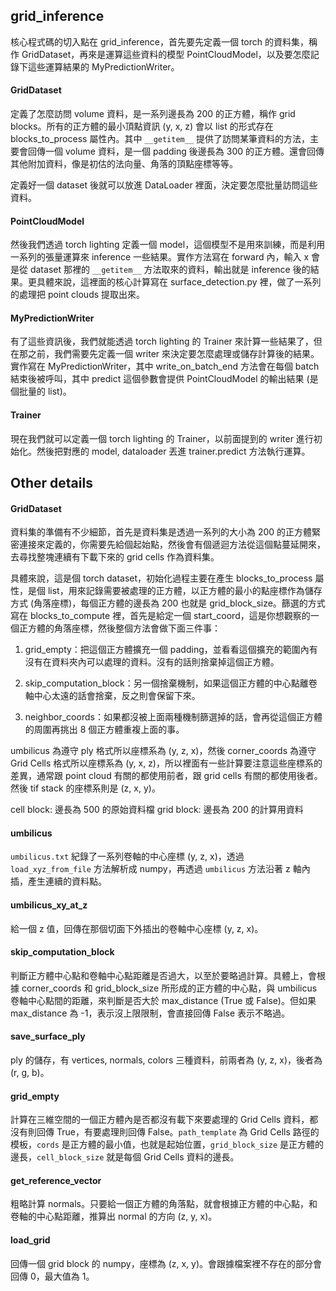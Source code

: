 ## grid_inference

核心程式碼的切入點在 grid_inference，首先要先定義一個 torch 的資料集，稱作 GridDataset，再來是運算這些資料的模型 PointCloudModel，以及要怎麼記錄下這些運算結果的 MyPredictionWriter。

#### GridDataset

定義了怎麼訪問 volume 資料，是一系列邊長為 200 的正方體，稱作 grid blocks。所有的正方體的最小頂點資訊 (y, x, z) 會以 list 的形式存在 blocks_to_process 屬性內。其中 `__getitem__` 提供了訪問某筆資料的方法，主要會回傳一個 volume 資料，是一個 padding 後邊長為 300 的正方體。還會回傳其他附加資料，像是初估的法向量、角落的頂點座標等等。

定義好一個 dataset 後就可以放進 DataLoader 裡面，決定要怎麼批量訪問這些資料。

#### PointCloudModel

然後我們透過 torch lighting 定義一個 model，這個模型不是用來訓練，而是利用一系列的張量運算來 inference 一些結果。實作方法寫在 forward 內，輸入 x 會是從 dataset 那裡的 `__getitem__` 方法取來的資料，輸出就是 inference 後的結果。更具體來說，這裡面的核心計算寫在 surface_detection.py 裡，做了一系列的處理把 point clouds 提取出來。

#### MyPredictionWriter

有了這些資訊後，我們就能透過 torch lighting 的 Trainer 來計算一些結果了，但在那之前，我們需要先定義一個 writer 來決定要怎麼處理或儲存計算後的結果。實作寫在 MyPredictionWriter，其中 write_on_batch_end 方法會在每個 batch 結束後被呼叫，其中 predict 這個參數會提供 PointCloudModel 的輸出結果 (是個批量的 list)。

#### Trainer

現在我們就可以定義一個 torch lighting 的 Trainer，以前面提到的 writer 進行初始化。然後把對應的 model, dataloader 丟進 trainer.predict 方法執行運算。

## Other details

#### GridDataset

資料集的準備有不少細節，首先是資料集是透過一系列的大小為 200 的正方體緊密連接來定義的，你需要先給個起始點，然後會有個遞迴方法從這個點蔓延開來，去尋找整塊連續有下載下來的 grid cells 作為資料集。

具體來說，這是個 torch dataset，初始化過程主要在產生 blocks_to_process 屬性，是個 list，用來記錄需要被處理的正方體，以正方體的最小的點座標作為儲存方式 (角落座標)，每個正方體的邊長為 200 也就是 grid_block_size。篩選的方式寫在 blocks_to_compute 裡，首先是給定一個 start_coord，這是你想觀察的一個正方體的角落座標，然後整個方法會做下面三件事：

1. grid_empty：把這個正方體擴充一個 padding，並看看這個擴充的範圍內有沒有在資料夾內可以處理的資料。沒有的話則捨棄掉這個正方體。

2. skip_computation_block：另一個捨棄機制，如果這個正方體的中心點離卷軸中心太遠的話會捨棄，反之則會保留下來。

3. neighbor_coords：如果都沒被上面兩種機制篩選掉的話，會再從這個正方體的周圍再挑出 8 個正方體重複上面的事。

umbilicus 為遵守 ply 格式所以座標系為 (y, z, x)，然後 corner_coords 為遵守 Grid Cells 格式所以座標系為 (y, x, z)，所以裡面有一些計算要注意這些座標系的差異，通常跟 point cloud 有關的都使用前者，跟 grid cells 有關的都使用後者。然後 tif stack 的座標系則是 (z, x, y)。

cell block: 邊長為 500 的原始資料檔
grid block: 邊長為 200 的計算用資料

#### umbilicus

`umbilicus.txt` 紀錄了一系列卷軸的中心座標 (y, z, x)，透過 `load_xyz_from_file` 方法解析成 numpy，再透過 `umbilicus` 方法沿著 z 軸內插，產生連續的資料點。

#### umbilicus_xy_at_z

給一個 z 值，回傳在那個切面下外插出的卷軸中心座標 (y, z, x)。

#### skip_computation_block

判斷正方體中心點和卷軸中心點距離是否過大，以至於要略過計算。具體上，會根據 corner_coords 和 grid_block_size 所形成的正方體的中心點，與 umbilicus 卷軸中心點間的距離，來判斷是否大於 max_distance (True 或 False)。但如果 max_distance 為 -1，表示沒上限限制，會直接回傳 False 表示不略過。

#### save_surface_ply

ply 的儲存，有 vertices, normals, colors 三種資料，前兩者為 (y, z, x)，後者為 (r, g, b)。

#### grid_empty

計算在三維空間的一個正方體內是否都沒有載下來要處理的 Grid Cells 資料，都沒有則回傳 True，有要處理則回傳 False。`path_template` 為 Grid Cells 路徑的模板，`cords` 是正方體的最小值，也就是起始位置，`grid_block_size` 是正方體的邊長，`cell_block_size` 就是每個 Grid Cells 資料的邊長。

#### get_reference_vector

粗略計算 normals。只要給一個正方體的角落點，就會根據正方體的中心點，和卷軸的中心點距離，推算出 normal 的方向 (z, y, x)。

#### load_grid

回傳一個 grid block 的 numpy，座標為 (z, x, y)。會跟據檔案裡不存在的部分會回傳 0，最大值為 1。
